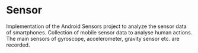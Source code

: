 # Sensor
Implementation of the Android Sensors project to analyze the sensor data of smartphones. Collection of mobile sensor data to analyse human actions. The main sensors of gyroscope, accelerometer, gravity sensor etc. are recorded. 
